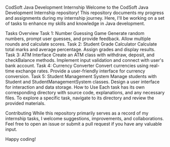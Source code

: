 CodSoft Java Development Internship
Welcome to the CodSoft Java Development Internship repository! This repository documents my progress and assignments during my internship journey. Here, I'll be working on a set of tasks to enhance my skills and knowledge in Java development.

Tasks Overview
Task 1: Number Guessing Game
Generate random numbers, prompt user guesses, and provide feedback.
Allow multiple rounds and calculate scores.
Task 2: Student Grade Calculator
Calculate total marks and average percentage.
Assign grades and display results.
Task 3: ATM Interface
Create an ATM class with withdraw, deposit, and checkBalance methods.
Implement input validation and connect with user's bank account.
Task 4: Currency Converter
Convert currencies using real-time exchange rates.
Provide a user-friendly interface for currency conversion.
Task 5: Student Management System
Manage students with Student and StudentManagementSystem classes.
Design a user interface for interaction and data storage.
How to Use
Each task has its own corresponding directory with source code, explanations, and any necessary files. To explore a specific task, navigate to its directory and review the provided materials.

Contributing
While this repository primarily serves as a record of my internship tasks, I welcome suggestions, improvements, and collaborations. Feel free to open an issue or submit a pull request if you have any valuable input.


Happy coding!
